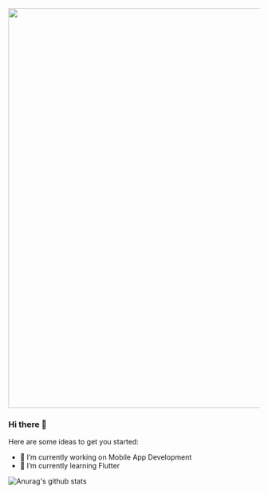 <img src='https://user-images.githubusercontent.com/25854605/87244476-65080280-c446-11ea-8b2a-958d50b07950.gif' width=800/>

### Hi there 👋
Here are some ideas to get you started:

- 🔭 I’m currently working on Mobile App Development
- 🌱 I’m currently learning Flutter

![Anurag's github stats](https://github-readme-stats.vercel.app/api?username=iamcodder&show_icons=true)

